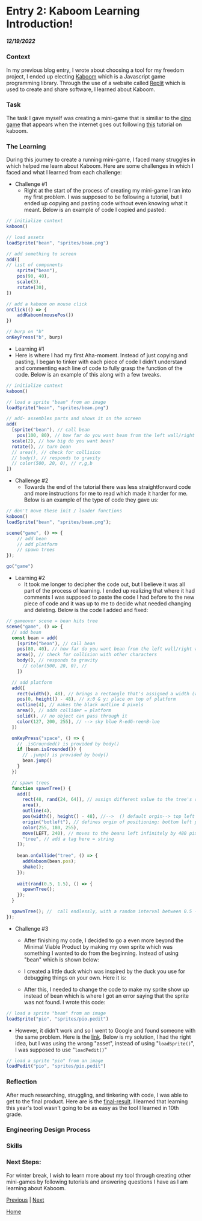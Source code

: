 # Entry 2: Kaboom Learning Introduction!
##### 12/19/2022

### Context
In my previous blog entry, I wrote about choosing a tool for my freedom project, I ended up electing [Kaboom](https://kaboomjs.com) which is a Javascript game programming library. Through the use of a website called [Replit](https://replit.com) which is used to create and share software, I learned about Kaboom.  

### Task
The task I gave myself was creating a mini-game that is similiar to the [dino game](https://kaboomjs.com) that appears when the internet goes out following [this](https://kaboomjs.com/doc/intro) tutorial on kaboom. 

### The Learning 
During this journey to create a running mini-game, I faced many struggles in which helped me learn about Kaboom. Here are some challenges in which I faced and what I learned from each challenge:

* Challenge #1
  * Right at the start of the process of creating my mini-game I ran into my first problem. I was supposed to be following a tutorial, but I ended up copying and pasting code without even knowing what it meant. Below is an example of code I copied and pasted:
```js
// initialize context
kaboom()

// load assets
loadSprite("bean", "sprites/bean.png")

// add something to screen
add([
// list of components
    sprite("bean"),
    pos(90, 40),
    scale(3),
    rotate(30),
])

// add a kaboom on mouse click
onClick(() => {
	addKaboom(mousePos())
})

// burp on "b"
onKeyPress("b", burp)
```

* Learning #1
 * Here is where I had my first Aha-moment. Instead of just copying and pasting, I began to tinker with each piece of code I didn't understand and commenting each line of code to fully grasp the function of the code. Below is an example of this along with a few tweaks. 

```js
// initialize context
kaboom()

// load a sprite "bean" from an image
loadSprite("bean", "sprites/bean.png")

// add- assembles parts and shows it on the screen
add(
  [sprite("bean"), // call bean
	pos(100, 80), // how far do you want bean from the left wall/right wall
  scale(2), // how big do you want bean?
  rotate(), // turn bean
  // area(), // check for collision
  // body(), // responds to gravity
  // color(500, 20, 0), // r,g,b
])
```

* Challenge #2
  * Towards the end of the tutorial there was less straightforward code and more instructions for me to read which made it harder for me. Below is an example of the type of code they gave us:

```js
// don't move these init / loader functions
kaboom()
loadSprite("bean", "sprites/bean.png");

scene("game", () => {
    // add bean
    // add platform
    // spawn trees
});

go("game")
``` 

* Learning #2
  * It took me longer to decipher the code out, but I believe it was all part of the process of learning. I ended up realizing that where it had comments I was supposed to paste the code I had before to the new piece of code and it was up to me to decide what needed changing and deleting. Below is the code I added and fixed:

```js
// gameover scene = bean hits tree
scene("game", () => {
  // add bean
  const bean = add(
    [sprite("bean"), // call bean
    pos(80, 40), // how far do you want bean from the left wall/right wall (x,y)
    area(), // check for collision with other characters
    body(), // responds to gravity
      // color(500, 20, 0), // 
    ])

  // add platform
  add([
    rect(width(), 48), // brings a rectangle that's assigned a width (width of the game) and a height (pixels)
    pos(0, height() - 48), // x:0 & y: place on top of platform  
    outline(4), // makes the black outline 4 pixels
    area(), // adds collider = platform
    solid(), // no object can pass through it
    color(127, 200, 255), // --> sky blue R-edG-reenB-lue 
  ])

  onKeyPress("space", () => {
    // .isGrounded() is provided by body()
    if (bean.isGrounded()) {
      // .jump() is provided by body()
      bean.jump()
    }
  })

  // spawn trees
  function spawnTree() {
    add([
      rect(48, rand(24, 64)), // assign different value to the tree's rect height  	
      area(),
      outline(4),
      pos(width(), height() - 48), //-->  () default orgin--> top left point of shape
      origin("botleft"), // defines orgin of positioning: bottom left point b/c we want it to be above the platform
      color(255, 180, 255),
      move(LEFT, 240), // moves to the beans left infinitely by 480 pixels per second
      "tree", // add a tag here = string
    ]);
    
    bean.onCollide("tree", () => {
      addKaboom(bean.pos);
      shake();
    });
    
    wait(rand(0.5, 1.5), () => {
      spawnTree();
    });
  }

  spawnTree(); //  call endlessly, with a random interval between 0.5 - 1.5 seconds each time
});
```

* Challenge #3
  * After finishing my code, I decided to go a even more beyond the Minimal Viable Product by making my own sprite which was something I wanted to do from the beginning. Instead of using "bean" which is shown below:

  * I created a little duck which was inspired by the duck you use for debugging things on your own. Here it is: 

  * After this, I needed to change the code to make my sprite show up instead of bean which is where I got an error saying that the sprite was not found. I wrote this code:

```js
// load a sprite "bean" from an image
loadSprite("pio", "sprites/pio.pedit")
```
* However, it didn't work and so I went to Google and found someone with the same problem. Here is the [link](https://replit.com/talk/ask/Kaboom-is-confusing/145958). Below is my solution, I had the right idea, but I was using the wrong "asset", instead of using "`loadSprite()`", I was supposed to use "`loadPedit()`"

```js
// load a sprite "pio" from an image
loadPedit("pio", "sprites/pio.pedit")
```

### Reflection
After much researching, struggling, and tinkering with code, I was able to get to the final product. Here are is the [final-result](https://replit.com/@wendyb8188/Kaboom-Tinkeren?v=1). I learned that learning this year's tool wasn't going to be as easy as the tool I learned in 10th grade. 

### Engineering Design Process 


### Skills

### Next Steps: 
For winter break, I wish to learn more about my tool through creating other mini-games by following tutorials and answering questions I have as I am learning about Kaboom.  


[Previous](entry01.md) | [Next](entry03.md)

[Home](../README.md)
